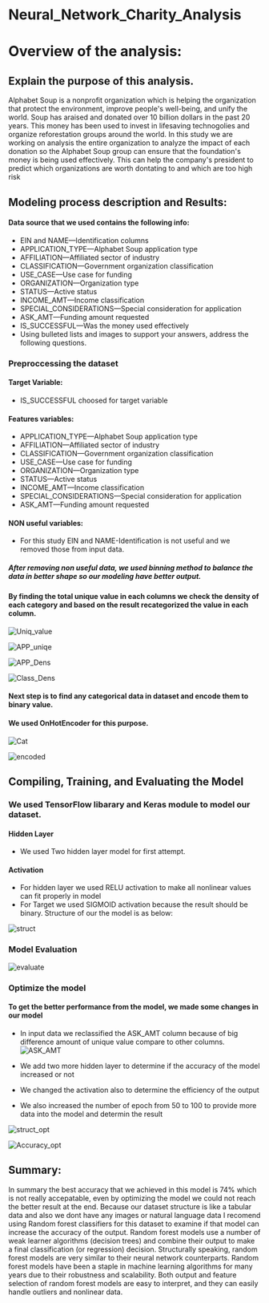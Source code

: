 # Neural_Network_Charity_Analysis

# Overview of the analysis: 
## Explain the purpose of this analysis.
Alphabet Soup is a nonprofit organization which is helping the organization that protect the environment, improve people's well-being, and unify the world.
Soup has araised and donated over 10 billion dollars in the past 20 years. This money has been used to invest in lifesaving technogolies and organize reforestation groups around the world. In this study we are working on analysis the entire organization to analyze the impact of each donation so the Alphabet Soup group can ensure that the foundation's money is being used effectively. This can help the company's president to predict which organizations are worth dontating to and which are too high risk

## Modeling process description and Results: 

#### Data source that we used contains the following info:

- EIN and NAME—Identification columns
- APPLICATION_TYPE—Alphabet Soup application type
- AFFILIATION—Affiliated sector of industry
- CLASSIFICATION—Government organization classification
- USE_CASE—Use case for funding
- ORGANIZATION—Organization type
- STATUS—Active status
- INCOME_AMT—Income classification
- SPECIAL_CONSIDERATIONS—Special consideration for application
- ASK_AMT—Funding amount requested
- IS_SUCCESSFUL—Was the money used effectively
- Using bulleted lists and images to support your answers, address the following questions.
### Preproccessing the dataset
#### Target Variable:
- IS_SUCCESSFUL choosed for target variable

#### Features variables:

- APPLICATION_TYPE—Alphabet Soup application type
- AFFILIATION—Affiliated sector of industry
- CLASSIFICATION—Government organization classification
- USE_CASE—Use case for funding
- ORGANIZATION—Organization type
- STATUS—Active status
- INCOME_AMT—Income classification
- SPECIAL_CONSIDERATIONS—Special consideration for application
- ASK_AMT—Funding amount requested

#### NON useful variables:
- For this study EIN and NAME-Identification is not useful and we removed those from input data.
##### After removing non useful data, we used binning method to balance the data in better shape so our modeling have better output. 
#### By finding the total unique value in each columns we check the density of each category and based on the result recategorized the value in each column.

![Uniq_value](https://github.com/reza-ya57/Neural_Network_Charity_Analysis/blob/main/images/unique_values.png)

![APP_uniqe](https://github.com/reza-ya57/Neural_Network_Charity_Analysis/blob/main/images/App_value_count.png)

![APP_Dens](https://github.com/reza-ya57/Neural_Network_Charity_Analysis/blob/main/images/app_dens.png)

![Class_Dens](https://github.com/reza-ya57/Neural_Network_Charity_Analysis/blob/main/images/class_dense.png)


#### Next step is to find any categorical data in dataset and encode them to binary value.
#### We used OnHotEncoder for this purpose.

![Cat](https://github.com/reza-ya57/Neural_Network_Charity_Analysis/blob/main/images/category_list.png)

![encoded](https://github.com/reza-ya57/Neural_Network_Charity_Analysis/blob/main/images/encode.png)

## Compiling, Training, and Evaluating the Model
### We used TensorFlow libarary and Keras module to model our dataset. 
#### Hidden Layer
- We used Two hidden layer model for first attempt.
#### Activation 
- For hidden layer we used RELU activation to make all nonlinear values can fit properly in model
- For Target we used SIGMOID activation because the result should be binary.
Structure of our the model is as below:

![struct](https://github.com/reza-ya57/Neural_Network_Charity_Analysis/blob/main/images/complie.png)

### Model Evaluation 

![evaluate](https://github.com/reza-ya57/Neural_Network_Charity_Analysis/blob/main/images/evaluate.png)

### Optimize the model
#### To get the better performance from the model, we made some changes in our model
- In input data we reclassified the ASK_AMT column because of big difference amount of unique value compare to other columns. 
![ASK_AMT](https://github.com/reza-ya57/Neural_Network_Charity_Analysis/blob/main/images/unique_values.png)

- We add two more hidden layer to determine if the accuracy of the model increased or not

- We changed the activation also to determine the efficiency of the output

- We also increased the number of epoch from 50 to 100 to provide more data into the model and determin the result

![struct_opt](https://github.com/reza-ya57/Neural_Network_Charity_Analysis/blob/main/images/structure_opt.png)

![Accuracy_opt](https://github.com/reza-ya57/Neural_Network_Charity_Analysis/blob/main/images/accurancy_opt.png)

## Summary: 
In summary the best accuracy that we achieved in this model is 74% which is not really accepatable, even by optimizing the model we could not reach the better result at the end. 
Because our dataset structure is like a tabular data and also we dont have any images or natural language data I recomend using Random forest classifiers for this dataset to examine if that model can increase the accuracy of the output. 
Random forest models use a number of weak learner algorithms (decision trees) and combine their output to make a final classification (or regression) decision. Structurally speaking, random forest models are very similar to their neural network counterparts. Random forest models have been a staple in machine learning algorithms for many years due to their robustness and scalability. Both output and feature selection of random forest models are easy to interpret, and they can easily handle outliers and nonlinear data.
